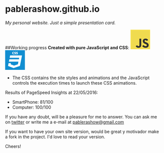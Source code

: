 # pablerashow.github.io
_My personal website. Just a simple presentation card._

##Working progress
[](http://d2.alternativeto.net/dist/icons/javascript_18251.png?width=64&height=64&mode=crop&upscale=false)
**Created with pure JavaScript and CSS**:
![png](_images4readme/js.png) ![png](_images4readme/css.png)
- The CSS contains the site styles and animations and the JavaScript controls the execution times to launch these CSS animations.

Results of PageSpeed Insights at 22/05/2016:
- SmartPhone: 81/100
- Computer: 100/100

If you have any doubt, will be a pleasure for me to answer.
You can ask me on [twitter](https://twitter.com/PableraShow) or write me a e-mail at pablerashow@gmail.com

If you want to have your own site version, would be great y motivador make a fork in the project. I'd love to read your version.

Cheers!